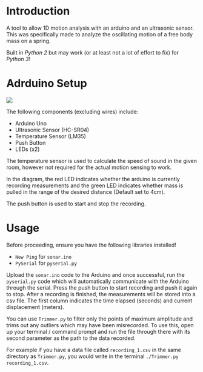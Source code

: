 # Introduction

A tool to allow 1D motion analysis with an arduino and an ultrasonic sensor. This was specifically made to analyze the oscillating motion of a free body mass on a spring.

Built in *Python 2* but may work (or at least not a lot of effort to fix) for *Python 3*!

# Adrduino Setup

![](https://68.media.tumblr.com/7b9be17bca9bfb02f1a775f688ff9e6c/tumblr_inline_okj41jmV201uz3q86_540.png)

The following components (excluding wires) include:
- Arduino Uno
- Ultrasonic Sensor (HC-SR04)
- Temperature Sensor (LM35)
- Push Button
- LEDs (x2)

The temperature sensor is used to calculate the speed of sound in the given room, however not required for the actual motion sensing to work.

In the diagram, the red LED indicates whether the arduino is currently recording measurements and the green LED indicates whether mass is pulled in the range of the desired distance (Default set to 4cm).

The push button is used to start and stop the recording.

# Usage

Before proceeding, ensure you have the following libraries installed!
- `New Ping` for `sonar.ino` 
- `PySerial` for `pyserial.py`

Upload the `sonar.ino` code to the Arduino and once successful, run the `pyserial.py` code which will automatically communicate with the Arduino through the serial. Press the push button to start recording and push it again to stop. After a recording is finished, the measurements will be stored into a csv file. The first column indicates the time elapsed (seconds) and current displacement (meters).

You can use `Trimmer.py` to filter only the points of maximum amplitude and trims out any outliers which may have been misrecorded. To use this, open up your terminal / command prompt and run the file through there with its second parameter as the path to the data recorded.

For example if you have a data file called `recording_1.csv` in the same directory as `Trimmer.py`, you would write in the terminal `./Trimmer.py recording_1.csv`.

